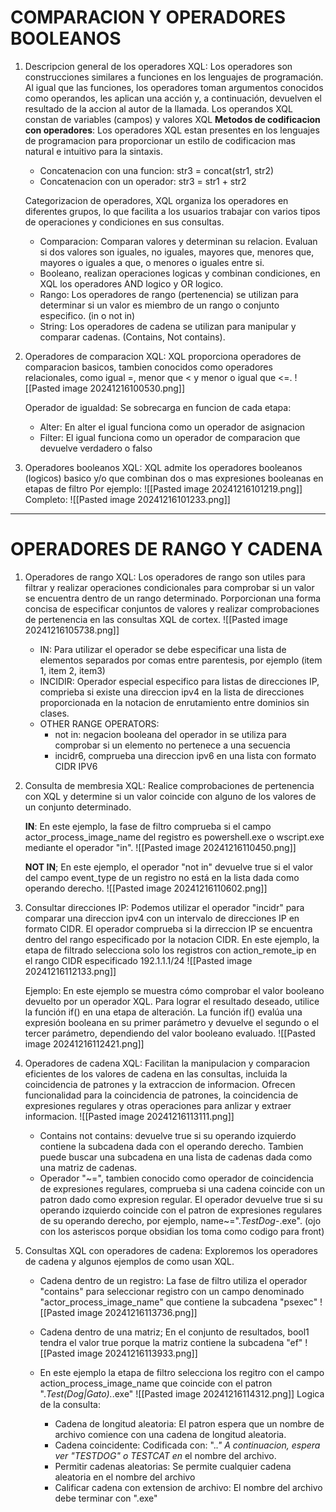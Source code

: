 # COMPARACION Y OPERADORES BOOLEANOS
1. Descripcion general de los operadores XQL: Los operadores son construcciones similares a funciones en los lenguajes de programación. Al igual que las funciones, los operadores toman argumentos conocidos como operandos, les aplican una acción y, a continuación, devuelven el resultado de la accion al autor de la llamada. Los operandos XQL constan de variables (campos) y valores XQL
   **Metodos de codificacion con operadores**: Los operadores XQL estan presentes en los lenguajes de programacion para proporcionar un estilo de codificacion mas natural e intuitivo para la sintaxis. 
   
   - Concatenacion con una funcion: str3 = concat(str1, str2)
   - Concatenacion con un operador: str3 = str1 + str2
     
    Categorizacion de operadores, XQL organiza los operadores en diferentes grupos, lo que facilita a los usuarios trabajar con varios tipos de operaciones y condiciones en sus consultas. 
    - Comparacion: Comparan valores y determinan su relacion. Evaluan si dos valores son iguales, no iguales, mayores que, menores que, mayores o iguales a que, o menores o iguales entre si.
    - Booleano, realizan operaciones logicas y combinan condiciones, en XQL los operadores AND logico y OR logico.
    - Rango: Los operadores de rango (pertenencia) se utilizan para determinar si un valor es miembro de un rango o conjunto especifico. (in o not in)
    - String: Los operadores de cadena se utilizan para manipular y comparar cadenas. (Contains, Not contains).

2. Operadores de comparacion XQL: XQL proporciona operadores de comparacion basicos, tambien conocidos como operadores relacionales, como igual =, menor que < y menor o igual que <=.
   ![[Pasted image 20241216100530.png]]
   
   Operador de igualdad: Se sobrecarga en funcion de cada etapa:
   - Alter: En alter el igual funciona como un operador de asignacion
   - Filter: El igual funciona como un operador de comparacion que devuelve verdadero o falso
     
3. Operadores booleanos XQL: XQL admite los operadores booleanos (logicos) basico y/o que combinan dos o mas expresiones booleanas en etapas de filtro Por ejemplo: ![[Pasted image 20241216101219.png]]
   Completo:
   ![[Pasted image 20241216101233.png]]
   
---
# OPERADORES DE RANGO Y CADENA
1. Operadores de rango XQL: Los operadores de rango son utiles para filtrar y realizar operaciones condicionales para comprobar si un valor se encuentra dentro de un rango determinado. Porporcionan una forma concisa de especificar conjuntos de valores y realizar comprobaciones de pertenencia en las consultas XQL de cortex.
   ![[Pasted image 20241216105738.png]]
   
   - IN: Para utilizar el operador se debe especificar una lista de elementos separados por comas entre parentesis, por ejemplo (item 1, item 2, item3)
   - INCIDIR: Operador especial especifico para listas de direcciones IP, comprieba si existe una direccion ipv4 en la lista de direcciones proporcionada en la notacion de enrutamiento entre dominios sin clases.
   - OTHER RANGE OPERATORS:
     - not in: negacion booleana del operador in se utiliza para comprobar si un elemento no pertenece a una secuencia
     - incidr6, comprueba una direccion ipv6 en una lista con formato CIDR IPV6

2. Consulta de membresia XQL: Realice comprobaciones de pertenencia con XQL y determine si un valor coincide con alguno de los valores de un conjunto determinado.
   
   **IN**: En este ejemplo, la fase de filtro comprueba si el campo actor_process_image_name del registro es powershell.exe o wscript.exe mediante el operador "in".
   ![[Pasted image 20241216110450.png]]
   
   **NOT IN**; En este ejemplo, el operador "not in" devuelve true si el valor del campo event_type de un registro no está en la lista dada como operando derecho.
   ![[Pasted image 20241216110602.png]]
   
3. Consultar direcciones IP: Podemos utilizar el operador "incidr" para comparar una direccion ipv4 con un intervalo de direcciones IP en formato CIDR. El operador comprueba si la dirreccion IP se encuentra dentro del rango especificado por la notacion CIDR. 
   En este ejemplo, la etapa de filtrado selecciona solo los registros con action_remote_ip en el rango CIDR especificado 192.1.1.1/24 ![[Pasted image 20241216112133.png]]
   
   Ejemplo: En este ejemplo se muestra cómo comprobar el valor booleano devuelto por un operador XQL. Para lograr el resultado deseado, utilice la función if() en una etapa de alteración. La función if() evalúa una expresión booleana en su primer parámetro y devuelve el segundo o el tercer parámetro, dependiendo del valor booleano evaluado.
   ![[Pasted image 20241216112421.png]]
   
4. Operadores de cadena XQL: Facilitan la manipulacion y comparacion eficientes de los valores de cadena en las consultas, incluida la coincidencia de patrones y la extraccion de informacion. Ofrecen funcionalidad para la coincidencia de patrones, la coincidencia de expresiones regulares y otras operaciones para anlizar y extraer informacion. 
   ![[Pasted image 20241216113111.png]]
   - Contains not contains: devuelve true si su operando izquierdo contiene la subcadena dada con el operando derecho. Tambien puede buscar una subcadena en una lista de cadenas dada como una matriz de cadenas.
   - Operador "~=", tambien conocido como operador de coincidencia de expresiones regulares, comprueba si una cadena coincide con un patron dado como expresion regular. El operador devuelve true si su operando izquierdo coincide con el patron de expresiones regulares de su operando derecho, por ejemplo, name~=".*TestDog-*\.exe". (ojo con los asteriscos porque obsidian los toma como codigo para front)

4. Consultas XQL con operadores de cadena: Exploremos los operadores de cadena y algunos ejemplos de como usan XQL.
   - Cadena dentro de un registro: La fase de filtro utiliza el operador "contains" para seleccionar registro con un campo denominado "actor_process_image_name" que contiene la subcadena "psexec" ![[Pasted image 20241216113736.png]]
   - Cadena dentro de una matriz; En el conjunto de resultados, bool1 tendra el valor true porque la matriz contiene la subcadena "ef"
     ![[Pasted image 20241216113933.png]]
     
   - En este ejemplo la etapa de filtro selecciona los regitro con el campo action_process_image_name que coincide con el patron ".*Test(Dog|Gato).*\.exe"
     ![[Pasted image 20241216114312.png]]
     Logica de la consulta:
     - Cadena de longitud aleatoria: El patron espera que un nombre de archivo comience con una cadena de longitud aleatoria.
     - Cadena coincidente: Codificada con: ".*." A continuacion, espera ver "TESTDOG" o TESTCAT en* el nombre del archivo.
     - Permitir cadenas aleatorias: Se permite cualquier cadena aleatoria en el nombre del archivo
     - Calificar cadena con extension de archivo: El nombre del archivo debe terminar con ".exe"